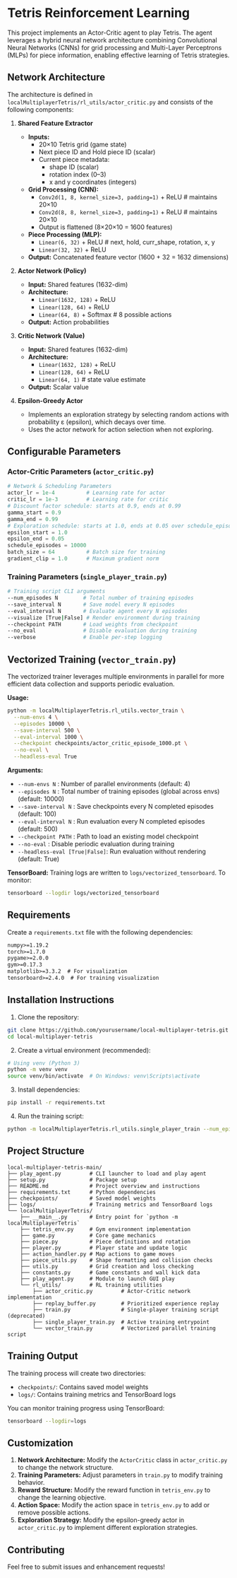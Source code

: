 # Tetris Reinforcement Learning

This project implements an Actor-Critic agent to play Tetris. The agent leverages a hybrid neural network architecture combining Convolutional Neural Networks (CNNs) for grid processing and Multi-Layer Perceptrons (MLPs) for piece information, enabling effective learning of Tetris strategies.

## Network Architecture

The architecture is defined in `localMultiplayerTetris/rl_utils/actor_critic.py` and consists of the following components:

1. **Shared Feature Extractor**
   - **Inputs:**
     - 20×10 Tetris grid (game state)
     - Next piece ID and Hold piece ID (scalar)
     - Current piece metadata:
       - shape ID (scalar)
       - rotation index (0–3)
       - x and y coordinates (integers)
   - **Grid Processing (CNN):**
     - `Conv2d(1, 8, kernel_size=3, padding=1)` + ReLU  # maintains 20×10
     - `Conv2d(8, 8, kernel_size=3, padding=1)` + ReLU  # maintains 20×10
     - Output is flattened (8×20×10 = 1600 features)
   - **Piece Processing (MLP):**
     - `Linear(6, 32)` + ReLU    # next, hold, curr_shape, rotation, x, y
     - `Linear(32, 32)` + ReLU
   - **Output:** Concatenated feature vector (1600 + 32 = 1632 dimensions)

2. **Actor Network (Policy)**
   - **Input:** Shared features (1632-dim)
   - **Architecture:**
     - `Linear(1632, 128)` + ReLU
     - `Linear(128, 64)` + ReLU
     - `Linear(64, 8)` + Softmax    # 8 possible actions
   - **Output:** Action probabilities

3. **Critic Network (Value)**
   - **Input:** Shared features (1632-dim)
   - **Architecture:**
     - `Linear(1632, 128)` + ReLU
     - `Linear(128, 64)` + ReLU
     - `Linear(64, 1)`              # state value estimate
   - **Output:** Scalar value

4. **Epsilon-Greedy Actor**
   - Implements an exploration strategy by selecting random actions with probability ε (epsilon), which decays over time.
   - Uses the actor network for action selection when not exploring.

## Configurable Parameters

### Actor-Critic Parameters (`actor_critic.py`)
```python
# Network & Scheduling Parameters
actor_lr = 1e-4          # Learning rate for actor
critic_lr = 1e-3         # Learning rate for critic
# Discount factor schedule: starts at 0.9, ends at 0.99
gamma_start = 0.9
gamma_end = 0.99
# Exploration schedule: starts at 1.0, ends at 0.05 over schedule_episodes
epsilon_start = 1.0
epsilon_end = 0.05
schedule_episodes = 10000
batch_size = 64          # Batch size for training
gradient_clip = 1.0      # Maximum gradient norm
```

### Training Parameters (`single_player_train.py`)
```bash
# Training script CLI arguments
--num_episodes N        # Total number of training episodes
--save_interval N       # Save model every N episodes
--eval_interval N       # Evaluate agent every N episodes
--visualize [True|False] # Render environment during training
--checkpoint PATH       # Load weights from checkpoint
--no_eval               # Disable evaluation during training
--verbose               # Enable per-step logging
```

## Vectorized Training (`vector_train.py`)

The vectorized trainer leverages multiple environments in parallel for more efficient data collection and supports periodic evaluation.

**Usage:**
```bash
python -m localMultiplayerTetris.rl_utils.vector_train \
  --num-envs 4 \
  --episodes 10000 \
  --save-interval 500 \
  --eval-interval 1000 \
  --checkpoint checkpoints/actor_critic_episode_1000.pt \
  --no-eval \
  --headless-eval True
```

**Arguments:**
- `--num-envs N`           : Number of parallel environments (default: 4)
- `--episodes N`           : Total number of training episodes (global across envs) (default: 10000)
- `--save-interval N`      : Save checkpoints every N completed episodes (default: 100)
- `--eval-interval N`      : Run evaluation every N completed episodes (default: 500)
- `--checkpoint PATH`      : Path to load an existing model checkpoint
- `--no-eval`              : Disable periodic evaluation during training
- `--headless-eval [True|False]`: Run evaluation without rendering (default: True)

**TensorBoard:**
Training logs are written to `logs/vectorized_tensorboard`. To monitor:
```bash
tensorboard --logdir logs/vectorized_tensorboard
```

## Requirements

Create a `requirements.txt` file with the following dependencies:

```txt
numpy>=1.19.2
torch>=1.7.0
pygame>=2.0.0
gym>=0.17.3
matplotlib>=3.3.2  # For visualization
tensorboard>=2.4.0  # For training visualization
```

## Installation Instructions

1. Clone the repository:
```bash
git clone https://github.com/yourusername/local-multiplayer-tetris.git
cd local-multiplayer-tetris
```

2. Create a virtual environment (recommended):
```bash
# Using venv (Python 3)
python -m venv venv
source venv/bin/activate  # On Windows: venv\Scripts\activate
```

3. Install dependencies:
```bash
pip install -r requirements.txt
```

4. Run the training script:
```bash
python -m localMultiplayerTetris.rl_utils.single_player_train --num_episodes 10000 --visualize False
```

## Project Structure
```
local-multiplayer-tetris-main/
├── play_agent.py         # CLI launcher to load and play agent
├── setup.py              # Package setup
├── README.md             # Project overview and instructions
├── requirements.txt      # Python dependencies
├── checkpoints/          # Saved model weights
├── logs/                 # Training metrics and TensorBoard logs
└── localMultiplayerTetris/
    ├── __main__.py       # Entry point for `python -m localMultiplayerTetris`
    ├── tetris_env.py     # Gym environment implementation
    ├── game.py           # Core game mechanics
    ├── piece.py          # Piece definitions and rotation
    ├── player.py         # Player state and update logic
    ├── action_handler.py # Map actions to game moves
    ├── piece_utils.py    # Shape formatting and collision checks
    ├── utils.py          # Grid creation and loss checking
    ├── constants.py      # Game constants and wall kick data
    ├── play_agent.py     # Module to launch GUI play
    └── rl_utils/         # RL training utilities
        ├── actor_critic.py         # Actor-Critic network implementation
        ├── replay_buffer.py        # Prioritized experience replay
        ├── train.py                # Single-player training script (deprecated)
        ├── single_player_train.py  # Active training entrypoint
        └── vector_train.py         # Vectorized parallel training script
```

## Training Output

The training process will create two directories:
- `checkpoints/`: Contains saved model weights
- `logs/`: Contains training metrics and TensorBoard logs

You can monitor training progress using TensorBoard:
```bash
tensorboard --logdir=logs
```

## Customization

1. **Network Architecture:** Modify the `ActorCritic` class in `actor_critic.py` to change the network structure.
2. **Training Parameters:** Adjust parameters in `train.py` to modify training behavior.
3. **Reward Structure:** Modify the reward function in `tetris_env.py` to change the learning objective.
4. **Action Space:** Modify the action space in `tetris_env.py` to add or remove possible actions.
5. **Exploration Strategy:** Modify the epsilon-greedy actor in `actor_critic.py` to implement different exploration strategies.

## Contributing

Feel free to submit issues and enhancement requests!
